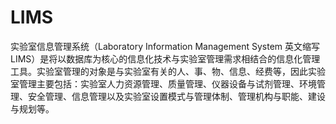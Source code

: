 # LIMS
实验室信息管理系统（Laboratory Information Management System 英文缩写LIMS）是将以数据库为核心的信息化技术与实验室管理需求相结合的信息化管理工具。实验室管理的对象是与实验室有关的人、事、物、信息、经费等，因此实验室管理主要包括：实验室人力资源管理、质量管理、仪器设备与试剂管理、环境管理、安全管理、信息管理以及实验室设置模式与管理体制、管理机构与职能、建设与规划等。
